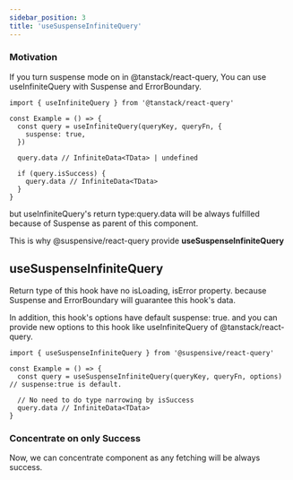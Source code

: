 ```yaml
---
sidebar_position: 3
title: 'useSuspenseInfiniteQuery'
---
```


### Motivation

If you turn suspense mode on in @tanstack/react-query, You can use useInfiniteQuery with Suspense and ErrorBoundary.

```tsx
import { useInfiniteQuery } from '@tanstack/react-query'

const Example = () => {
  const query = useInfiniteQuery(queryKey, queryFn, {
    suspense: true,
  })

  query.data // InfiniteData<TData> | undefined

  if (query.isSuccess) {
    query.data // InfiniteData<TData>
  }
}
```

but useInfiniteQuery's return type:query.data will be always fulfilled because of Suspense as parent of this component.

This is why @suspensive/react-query provide **useSuspenseInfiniteQuery**

## useSuspenseInfiniteQuery

Return type of this hook have no isLoading, isError property. because Suspense and ErrorBoundary will guarantee this hook's data.

In addition, this hook's options have default suspense: true. and you can provide new options to this hook like useInfiniteQuery of @tanstack/react-query.

```tsx
import { useSuspenseInfiniteQuery } from '@suspensive/react-query'

const Example = () => {
  const query = useSuspenseInfiniteQuery(queryKey, queryFn, options) // suspense:true is default.

  // No need to do type narrowing by isSuccess
  query.data // InfiniteData<TData>
}
```

### Concentrate on only Success

Now, we can concentrate component as any fetching will be always success.
